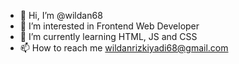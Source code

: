 - 👋 Hi, I’m @wildan68
- 👀 I’m interested in Frontend Web Developer
- 🌱 I’m currently learning HTML, JS and CSS
- 📫 How to reach me wildanrizkiyadi68@gmail.com

<!---
wildan68/wildan68 is a ✨ special ✨ repository because its `README.md` (this file) appears on your GitHub profile.
You can click the Preview link to take a look at your changes.
--->
